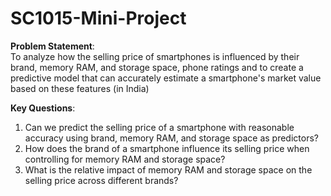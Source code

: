 # SC1015-Mini-Project

**Problem Statement**: <br/>
To analyze how the selling price of smartphones is influenced by their brand, memory RAM, and storage space, phone ratings and to create a predictive model that can accurately estimate a smartphone's market value based on these features (in India)

**Key Questions**:</br>
1. Can we predict the selling price of a smartphone with reasonable accuracy using brand, memory RAM, and storage space as predictors?
2. How does the brand of a smartphone influence its selling price when controlling for memory RAM and storage space?
3. What is the relative impact of memory RAM and storage space on the selling price across different brands?
